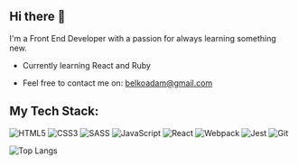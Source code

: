 ## Hi there 👋

I'm a Front End Developer with a passion for always learning something new.

-   Currently learning React and Ruby

-   Feel free to contact me on: belkoadam@gmail.com

## My Tech Stack:

![HTML5](https://img.shields.io/badge/-HTML5-E34F26?style=for-the-badge&logo=html5&logoColor=white)
![CSS3](https://img.shields.io/badge/-CSS3-1572B6?style=for-the-badge&logo=css3)
![SASS](https://img.shields.io/badge/SASS-hotpink.svg?style=for-the-badge&logo=SASS&logoColor=white)
![JavaScript](https://img.shields.io/badge/-JavaScript-black?style=for-the-badge&logo=javascript)
![React](https://img.shields.io/badge/-React-grey?style=for-the-badge&logo=react)
![Webpack](https://img.shields.io/badge/webpack-%238DD6F9.svg?style=for-the-badge&logo=webpack&logoColor=black)
![Jest](https://img.shields.io/badge/-jest-%23C21325?style=for-the-badge&logo=jest&logoColor=white)
![Git](https://img.shields.io/badge/-Git-black?style=for-the-badge&logo=git)

![Top Langs](https://github-readme-stats.vercel.app/api/top-langs/?username=adambelko&hide=TeX&layout=compact)
